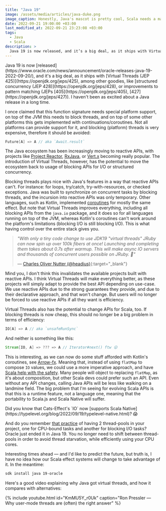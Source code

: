 ```yaml
---
title: "Java 19"
image: /assets/media/articles/java-duke.png
image_caption: Honestly, Java's mascot is pretty cool, Scala needs a mascot too.
date: 2022-09-21 19:00:00 +03:00
last_modified_at: 2022-09-21 23:23:08 +03:00
tags:
  - Java
  - Scala
description: >
  Java 19 is now released, and it’s a big deal, as it ships with Virtual Threads (JEP 425), among other goodies, like structured concurrency (JEP 428), or improvements to pattern matching (JEPs 405, 427). I haven't been as excited about a Java release in a long time.
---
```


<p class="intro withcap" markdown=1>
Java 19 is now [released](https://www.oracle.com/news/announcement/oracle-releases-java-19-2022-09-20/), and it's a big deal, as it ships with [Virtual Threads (JEP 425)](https://openjdk.org/jeps/425), among other goodies, like [structured concurrency (JEP 428)](https://openjdk.org/jeps/428), or improvements to pattern matching (JEPs [405](https://openjdk.org/jeps/405), [427](https://openjdk.org/jeps/427)). I haven't been as excited about a Java release in a long time.
</p>

I once claimed that this function signature needs special platform support, on top of the JVM this needs to block threads, and on top of some other platforms this gets implemented with continuations/coroutines. Not all platforms can provide support for it, and blocking (platform) threads is very expensive, therefore it should be avoided:

```scala
Future[A] => A // aka `Await.result`
```

The Java ecosystem has been increasingly moving to reactive APIs, with projects like [Project Reactor](https://projectreactor.io/), [RxJava](https://github.com/ReactiveX/RxJava), or [Vert.x](https://vertx.io/) becoming really popular. The introduction of Virtual Threads, however, has the potential to move the ecosystem back to usage of blocking APIs for I/O or structured concurrency. 

Blocking threads plays nice with Java's features in a way that reactive APIs can't. For instance: for loops, try/catch, try-with-resources, or checked exceptions. Java was built to synchronize on concurrent tasks by blocking threads, and the incursion into reactive APIs was only temporary. Other languages, such as Kotlin, implemented [coroutines](https://kotlinlang.org/docs/coroutines-overview.html) for mostly the same effect. But note that Virtual Threads improves everything, including all blocking APIs from the `java.io` package, and it does so for all languages running on top of the JVM, whereas Kotlin's coroutines can't work around the platform's limitations (blocking I/O is still blocking I/O). This is what having control over the entire stack gives you.

> *"With only a tiny code change to use JDK19 "virtual threads" JRuby can now spin up over 100k fibers at once! Launching and completing them takes about 0.7s after warmup. This will make async IO servers and thousands of concurrent users possible on JRuby. 🤯"* 
> 
> — [Charles Oliver Nutter (@headius)](https://twitter.com/headius/status/1563205672300609536){:target="_blank"}

Mind you, I don't think this invalidates the available projects built with reactive APIs. I think Virtual Threads will make everything better, as these projects will simply adapt to provide the best API depending on use-case. We use reactive APIs due to the strong guarantees they provide, and due to their declarative approach, and that won't change. But users will no longer be forced to use reactive APIs if all they want is efficiency.

Virtual Threads also has the potential to change APIs for Scala, too. If blocking threads is now cheap, this should no longer be a big problem in terms of efficiency:

```scala
IO[A] => A // aka `unsafeRunSync`
```

And neither is something like this:

```scala
Stream[IO, A] => ??? => A // Iterator#next() ftw 😛
```

This is interesting, as we can now do some stuff afforded with Kotlin's coroutines, see [Arrow-fx](https://arrow-kt.io/docs/fx/). Meaning that, instead of using `flatMap` to compose `IO` values, we could use a more imperative approach, and have [Scala help with the safety](./2022-05-23-tracking-effects-in-scala.md). Many people will object to replacing `flatMap`, as it's about composition, but other Scala devs could prefer such an API. Even without any API changes, calling Java APIs will be less like walking on a landmine field. The big problem that I'm seeing for evolving Scala APIs is that this is a runtime feature, not a language one, meaning that the portability to Scala.js and Scala Native will suffer.

<p class="info-bubble" markdown="1">
Did you know that Cats-Effect's `IO` now [supports Scala Native](https://typelevel.org/blog/2022/09/19/typelevel-native.html)? 😱 
</p>

And do you remember [that practice](https://monix.io/docs/current/best-practices/blocking.html) of having 2 thread-pools in your project, one for CPU-bound tasks and another for blocking I/O tasks? Oracle just ended it in Java 19. You no longer need to shift between thread-pools in order to avoid thread starvation, while efficiently using your CPU cores.

Interesting times ahead — and I'd like to predict the future, but truth is, I have no idea how our Scala effect systems will change to take advantage of it. In the meantime:

```sh
sdk install java 19-oracle
```

Here's a good video explaining why Java got virtual threads, and how it compares with alternatives:

{% include youtube.html id="KmMU5Y_r0Uk" caption="Ron Pressler — Why user-mode threads are (often) the right answer" %}
